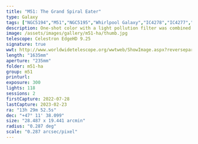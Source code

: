 ```yaml
---
title: "M51: The Grand Spiral Eater"
type: Galaxy
tags: ["NGC5194","M51","NGC5195","Whirlpool Galaxy","IC4278","IC4277","IC4282"]
description: One-shot color with a light pollution filter was combined with narrowband images to create this capture. It is my most detailed M51 and I believe it captures the delicate and complex beauty of this pair of galaxies.
image: /assets/images/gallery/m51-ha/thumb.jpg
telescope: Celestron EdgeHD 9.25
signature: true
wwt: http://www.worldwidetelescope.org/wwtweb/ShowImage.aspx?reverseparity=False&scale=0.286877&name=m51-ha.jpg&imageurl=https://deepskyworkflows.com/assets/images/gallery/m51-ha/m51-ha.jpg&credits=Jeremy+Likness+at+DeepSkyWorkflows.com&creditsUrl=https://deepskyworkflows.com/&ra=202.513150&dec=47.220880&x=2473.8&y=2078.2&rotation=143.38&thumb=https://deepskyworkflows.com/assets/images/gallery/m51-ha/thumb.jpg
length: "1635mm"
aperture: "235mm"
folder: m51-ha
group: m51
printurl: 
exposure: 300
lights: 118
sessions: 2
firstCapture: 2022-07-28 
lastCapture: 2023-02-23
ra: "13h 29m 52.5s"
dec: "+47° 11' 38.099"
size: "28.487 x 19.441 arcmin"
radius: "0.287 deg"
scale: "0.287 arcsec/pixel"
---
```

